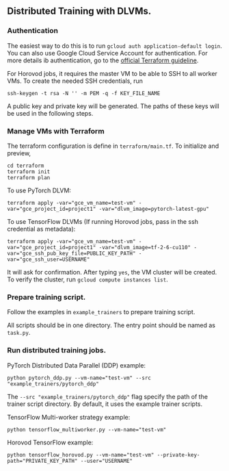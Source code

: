 ## Distributed Training with DLVMs.

### Authentication

The easiest way to do this is to run `gcloud auth application-default login`.
 You can also use Google Cloud Service Account for authentication.
 For more details ib authentication, go to the [official Terraform guideline](https://registry.terraform.io/providers/hashicorp/google/latest/docs/guides/getting_started#configuring-the-provider).

For Horovod jobs, it requires the master VM to be able to SSH to all worker VMs. To create the needed SSH credentials, run
```shell script
ssh-keygen -t rsa -N '' -m PEM -q -f KEY_FILE_NAME
```
A public key and private key will be generated. The paths of these keys will be used in the following steps.

### Manage VMs with Terraform

The terraform configuration is define in `terraform/main.tf`. To initialize and preview,
```shell script
cd terraform
terraform init
terraform plan
```

To use PyTorch DLVM:
```shell script
terraform apply -var="gce_vm_name=test-vm" -var="gce_project_id=project1" -var="dlvm_image=pytorch-latest-gpu"
```

To use TensorFlow DLVMs (If running Horovod jobs, pass in the ssh credential as metadata):
```shell script
terraform apply -var="gce_vm_name=test-vm" -var="gce_project_id=project1" -var="dlvm_image=tf-2-6-cu110" -var="gce_ssh_pub_key_file=PUBLIC_KEY_PATH" -var="gce_ssh_user=USERNAME"
```

It will ask for confirmation. After typing `yes`, the VM cluster will be created. To verify the cluster, run `gcloud compute instances list`.

### Prepare training script.
Follow the examples in `example_trainers` to prepare training script. 

All scripts should be in one directory. The entry point should be named as `task.py`.

### Run distributed training jobs.

PyTorch Distributed Data Parallel (DDP) example:
```shell script
python pytorch_ddp.py --vm-name="test-vm" --src "example_trainers/pytorch_ddp"
```

The `--src "example_trainers/pytorch_ddp"` flag specify the path of the trainer script directory. By default, it uses the example trainer scripts.

TensorFlow Multi-worker strategy example:
```shell script
python tensorflow_multiworker.py --vm-name="test-vm"
```

Horovod TensorFlow example:
```shell script
python tensorflow_horovod.py --vm-name="test-vm" --private-key-path="PRIVATE_KEY_PATH" --user="USERNAME"
```
